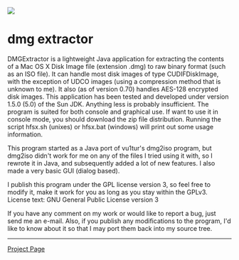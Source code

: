 [![](https://jitpack.io/v/umjammer/dmgextractor.svg)](https://jitpack.io/#umjammer/dmgextractor)

# dmg extractor

DMGExtractor is a lightweight Java application for extracting the contents of a Mac OS X Disk Image file (extension .dmg) to raw binary format (such as an ISO file). It can handle most disk images of type CUDIFDiskImage, with the exception of UDCO images (using a compression method that is unknown to me). It also (as of version 0.70) handles AES-128 encrypted disk images.
This application has been tested and developed under version 1.5.0 (5.0) of the Sun JDK. Anything less is probably insufficient.
The program is suited for both console and graphical use. If want to use it in console mode, you should download the zip file distribution. Running the script hfsx.sh (unixes) or hfsx.bat (windows) will print out some usage information.

This program started as a Java port of vu1tur's dmg2iso program, but dmg2iso didn't work for me on any of the files I tried using it with, so I rewrote it in Java, and subsequently added a lot of new features. I also made a very basic GUI (dialog based).

I publish this program under the GPL license version 3, so feel free to modify it, make it work for you as long as you stay within the GPLv3. License text:
GNU General Public License version 3

If you have any comment on my work or would like to report a bug, just send me an e-mail. Also, if you publish any modifications to the program, I'd like to know about it so that I may port them back into my source tree.

----

[Project Page](http://www.catacombae.org/dmgextractor/)